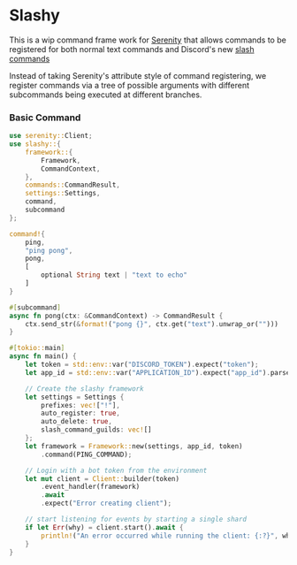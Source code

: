 # Slashy

This is a wip command frame work for [Serenity](https://github.com/serenity-rs/serenity) that allows commands to be registered for both normal text commands and Discord's new [slash commands](https://discord.com/developers/docs/interactions/slash-commands)

Instead of taking Serenity's attribute style of command registering, we register commands via a tree of possible arguments with different subcommands being executed at different branches.


### Basic Command
```rust
use serenity::Client;
use slashy::{
    framework::{
        Framework,
        CommandContext,
    },
    commands::CommandResult,
    settings::Settings,
    command,
    subcommand
};

command!{
    ping,
    "ping pong",
    pong,
    [
        optional String text | "text to echo"
    ]
}

#[subcommand]
async fn pong(ctx: &CommandContext) -> CommandResult {
    ctx.send_str(&format!("pong {}", ctx.get("text").unwrap_or("")))
}

#[tokio::main]
async fn main() {
    let token = std::env::var("DISCORD_TOKEN").expect("token");
    let app_id = std::env::var("APPLICATION_ID").expect("app_id").parse().expect("app_id parse");

    // Create the slashy framework
    let settings = Settings {
        prefixes: vec!["!"],
        auto_register: true,
        auto_delete: true,
        slash_command_guilds: vec![]
    };
    let framework = Framework::new(settings, app_id, token)
        .command(PING_COMMAND);

    // Login with a bot token from the environment
    let mut client = Client::builder(token)
        .event_handler(framework)
        .await
        .expect("Error creating client");

    // start listening for events by starting a single shard
    if let Err(why) = client.start().await {
        println!("An error occurred while running the client: {:?}", why);
    }
}
```